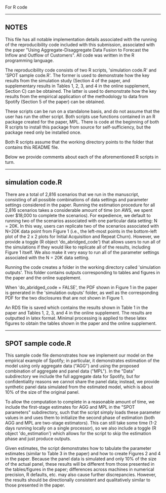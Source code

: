 For R code


-----
NOTES
-----

This file has all notable implementation details associated with the running of the reproducibility code included with this submission, associated with the paper "Using Aggregate-Disaggregate Data Fusion to Forecast the Inflow and Outflow of Customers". All code was written in the R programming language.

The reproducibility code consists of two R scripts, 'simulation code.R' and 'SPOT sample code.R'. The former is used to demonstrate how the key results from the simulation study (Section 4 of the paper, and supplementary results in Tables 1, 2, 3, and 4 in the online supplement, Section C) can be obtained. The latter is used to demonstrate how the key results from the empirical application of the methodology to data from Spotify (Section 5 of the paper) can be obtained. 

These scripts can be run on a standalone basis, and do not assume that the user has run the other script. Both scripts use functions contained in an R package created for the paper, MPL. There is code at the beginning of both R scripts to install this package from source for self-sufficiency, but the package need only be installed once.

Both R scripts assume that the working directory points to the folder that contains this README file.

Below we provide comments about each of the aforementioned R scripts in turn.




-----------------
simulation code.R
-----------------

There are a total of 2,816 scenarios that we run in the manuscript, consisting of all possible combinations of data settings and parameter settings considered in the paper. Running the estimation procedure for all 2,816 scenarios takes a considerable amount of time (on AWS, we spent over $18,000 to complete the scenarios). For expedience, we default to running two of the scenarios associated with one particular data setting: N = 20K. In this way, users can replicate two of the scenarios associated with N=20K data point from Figure 1 (i.e., the left-most points in the bottom-left plot of the 2 x 2 plots for Initial Acquisition and Repeat Churn). However, we provide a toggle (R object 'do_abridged_code') that allows users to run all of the simulations if they would like to replicate all of the results, including Figure 1 itself. We also make it very easy to run all of the parameter settings associated with the N = 20K data setting.

Running the code creates a folder in the working directory called 'simulation outputs'. This folder contains outputs corresponding to tables and figures in the paper and the online supplement. 

When 'do_abridged_code = FALSE', the PDF shown in Figure 1 in the paper is generated in the 'simulation outputs' folder, as well as the corresponding PDF for the two disclosures that are not shown in Figure 1. 

An RDS file is saved which contains the results shown in Table 1 in the paper and Tables 1, 2, 3, and 4 in the online supplement. The results are outputted in latex format. Minimal processing is applied to these latex figures to obtain the tables shown in the paper and the online supplement. 




------------------
SPOT sample code.R
------------------

This sample code file demonstrates how we implement our model on the empirical example of Spotify; in particular, it demonstrates estimation of the model using only aggregate data ("AGG") and using the proposed combination of aggregate and panel data ("MPL"). In the "Data" subdirectory we include the full aggregate data for Spotify, but for confidentiality reasons we cannot share the panel data; instead, we provide synthetic panel data simulated from the estimated model, which is about 10% of the size of the original panel.

To allow the computation to complete in a reasonable amount of time, we include the first-stage estimates for AGG and MPL in the "SPOT parameters" subdirectory, such that the script simply loads these parameter values in and uses them to initialize the second phase of estimation (both AGG and MPL are two-stage estimators). This can still take some time (1-2 days running locally on a single processor), so we also include a toggle (R object 'do_estimation') which allows for the script to skip the estimation phase and just produce outputs.

Given estimates, the script demonstrates how to tabulate the parameter estimates (similar to Table 3 in the paper) and how to create Figures 2 and 4 in the paper. Because the panel data is simulated and only 10% of the size of the actual panel, these results will be different from those presented in the tables/figures in the paper; differences across machines in numerical precision, R defaults, etc. may also cause further discrepancies. However, the results should be directionally consistent and qualitatively similar to those presented in the paper.

